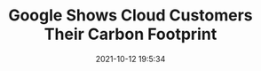 ---
"title": "Google Shows Cloud Customers Their Carbon Footprint"
"date": "2021-10-12 19:5:34"
"feed_name": "RIGZONE"
"feed_website": "http://www.rigzone.com/"
"feed_rss": "http://www.rigzone.com/news/rss/rigzone_latest.aspx"
"link": "https://www.rigzone.com/news/wire/google_shows_cloud_customers_their_carbon_footprint-12-oct-2021-166700-article/?rss=true"
"source": "None"
"file": "_posts/2021-1-1-e51ccf7294d77a3c097447cd909881e1f9c228f9.md"
"accident": "0"
"drilling": "0"
"dead": "0"
"injured": "0"
"arrested": "0"
"place": "unknown place"
"where": "unknown site"
"causes": "unknown"
"place_uri": "unknown place"
---
